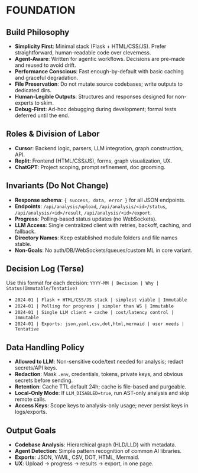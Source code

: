 # FOUNDATION

## Build Philosophy
- **Simplicity First**: Minimal stack (Flask + HTML/CSS/JS). Prefer straightforward, human-readable code over cleverness.
- **Agent-Aware**: Written for agentic workflows. Decisions are pre-made and reused to avoid drift.
- **Performance Conscious**: Fast enough-by-default with basic caching and graceful degradation.
- **File Preservation**: Do not mutate source codebases; write outputs to dedicated dirs.
- **Human-Legible Outputs**: Structures and responses designed for non-experts to skim.
- **Debug-First**: Ad-hoc debugging during development; formal tests deferred until the end.

## Roles & Division of Labor
- **Cursor**: Backend logic, parsers, LLM integration, graph construction, API.
- **Replit**: Frontend (HTML/CSS/JS), forms, graph visualization, UX.
- **ChatGPT**: Project scoping, prompt refinement, doc grooming.

## Invariants (Do Not Change)
- **Response schema**: `{ success, data, error }` for all JSON endpoints.
- **Endpoints**: `/api/analysis/upload`, `/api/analysis/<id>/status`, `/api/analysis/<id>/result`, `/api/analysis/<id>/export`.
- **Progress**: Polling-based status updates (no WebSockets).
- **LLM Access**: Single centralized client with retries, backoff, caching, and fallback.
- **Directory Names**: Keep established module folders and file names stable.
- **Non-Goals**: No auth/DB/WebSockets/queues/custom ML in core variant.

## Decision Log (Terse)
Use this format for each decision: `YYYY-MM | Decision | Why | Status(Immutable/Tentative)`
- `2024-01 | Flask + HTML/CSS/JS stack | simplest viable | Immutable`
- `2024-01 | Polling for progress | simpler than WS | Immutable`
- `2024-01 | Single LLM client + cache | cost/latency control | Immutable`
- `2024-01 | Exports: json,yaml,csv,dot,html,mermaid | user needs | Tentative`

## Data Handling Policy
- **Allowed to LLM**: Non-sensitive code/text needed for analysis; redact secrets/API keys.
- **Redaction**: Mask `.env`, credentials, tokens, private keys, and obvious secrets before sending.
- **Retention**: Cache TTL default 24h; cache is file-based and purgeable.
- **Local-Only Mode**: If `LLM_DISABLED=true`, run AST-only analysis and skip remote calls.
- **Access Keys**: Scope keys to analysis-only usage; never persist keys in logs/exports.

## Output Goals
- **Codebase Analysis**: Hierarchical graph (HLD/LLD) with metadata.
- **Agent Detection**: Simple pattern recognition of common AI libraries.
- **Exports**: JSON, YAML, CSV, DOT, HTML, Mermaid.
- **UX**: Upload → progress → results → export, in one page.


